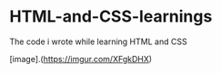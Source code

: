 # HTML-and-CSS-learnings
The code i wrote while learning HTML and CSS

[image].(https://imgur.com/XFgkDHX)
